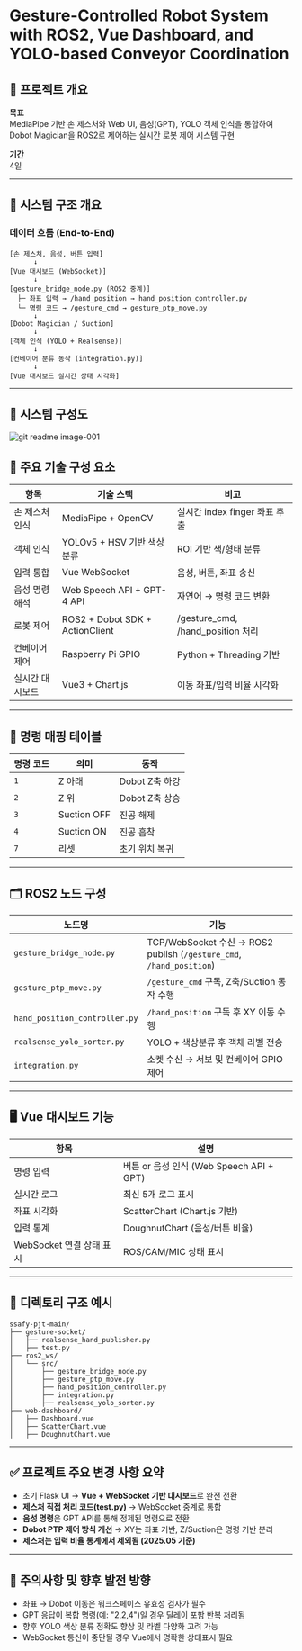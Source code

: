
# Gesture-Controlled Robot System with ROS2, Vue Dashboard, and YOLO-based Conveyor Coordination

## 📝 프로젝트 개요

**목표**  
MediaPipe 기반 손 제스처와 Web UI, 음성(GPT), YOLO 객체 인식을 통합하여 Dobot Magician을 ROS2로 제어하는 실시간 로봇 제어 시스템 구현

**기간**  
4일

---

## 🧱 시스템 구조 개요

### 데이터 흐름 (End-to-End)

```
[손 제스처, 음성, 버튼 입력]
      ↓
[Vue 대시보드 (WebSocket)]
      ↓
[gesture_bridge_node.py (ROS2 중계)]
  ├─ 좌표 입력 → /hand_position → hand_position_controller.py
  └─ 명령 코드 → /gesture_cmd → gesture_ptp_move.py
      ↓
[Dobot Magician / Suction]
      ↓
[객체 인식 (YOLO + Realsense)]
      ↓
[컨베이어 분류 동작 (integration.py)]
      ↓
[Vue 대시보드 실시간 상태 시각화]
```

---
## 🧭 시스템 구성도

![git readme image-001](https://github.com/user-attachments/assets/3136fc65-dcde-41e5-a03d-e975f4b25b1b)
## 🔧 주요 기술 구성 요소

| 항목 | 기술 스택 | 비고 |
|------|-----------|------|
| 손 제스처 인식 | MediaPipe + OpenCV | 실시간 index finger 좌표 추출 |
| 객체 인식 | YOLOv5 + HSV 기반 색상 분류 | ROI 기반 색/형태 분류 |
| 입력 통합 | Vue WebSocket | 음성, 버튼, 좌표 송신 |
| 음성 명령 해석 | Web Speech API + GPT-4 API | 자연어 → 명령 코드 변환 |
| 로봇 제어 | ROS2 + Dobot SDK + ActionClient | /gesture_cmd, /hand_position 처리 |
| 컨베이어 제어 | Raspberry Pi GPIO | Python + Threading 기반 |
| 실시간 대시보드 | Vue3 + Chart.js | 이동 좌표/입력 비율 시각화 |

---

## 🧠 명령 매핑 테이블

| 명령 코드 | 의미 | 동작 |
|------------|------|------|
| `1` | Z 아래 | Dobot Z축 하강 |
| `2` | Z 위 | Dobot Z축 상승 |
| `3` | Suction OFF | 진공 해제 |
| `4` | Suction ON | 진공 흡착 |
| `7` | 리셋 | 초기 위치 복귀 |

---

## 🗂 ROS2 노드 구성

| 노드명 | 기능 |
|--------|------|
| `gesture_bridge_node.py` | TCP/WebSocket 수신 → ROS2 publish (`/gesture_cmd`, `/hand_position`) |
| `gesture_ptp_move.py` | `/gesture_cmd` 구독, Z축/Suction 동작 수행 |
| `hand_position_controller.py` | `/hand_position` 구독 후 XY 이동 수행 |
| `realsense_yolo_sorter.py` | YOLO + 색상분류 후 객체 라벨 전송 |
| `integration.py` | 소켓 수신 → 서보 및 컨베이어 GPIO 제어 |

---

## 🖥️ Vue 대시보드 기능

| 항목 | 설명 |
|------|------|
| 명령 입력 | 버튼 or 음성 인식 (Web Speech API + GPT) |
| 실시간 로그 | 최신 5개 로그 표시 |
| 좌표 시각화 | ScatterChart (Chart.js 기반) |
| 입력 통계 | DoughnutChart (음성/버튼 비율) |
| WebSocket 연결 상태 표시 | ROS/CAM/MIC 상태 표시 |

---

## 📁 디렉토리 구조 예시

```
ssafy-pjt-main/
├── gesture-socket/
│   ├── realsense_hand_publisher.py
│   ├── test.py
├── ros2_ws/
│   └── src/
│       ├── gesture_bridge_node.py
│       ├── gesture_ptp_move.py
│       ├── hand_position_controller.py
│       ├── integration.py
│       ├── realsense_yolo_sorter.py
├── web-dashboard/
│   ├── Dashboard.vue
│   ├── ScatterChart.vue
│   ├── DoughnutChart.vue
```

---

## ✅ 프로젝트 주요 변경 사항 요약

- 초기 Flask UI → **Vue + WebSocket 기반 대시보드**로 완전 전환
- **제스처 직접 처리 코드(test.py)** → WebSocket 중계로 통합
- **음성 명령**은 GPT API를 통해 정제된 명령으로 전환
- **Dobot PTP 제어 방식 개선** → XY는 좌표 기반, Z/Suction은 명령 기반 분리
- **제스처는 입력 비율 통계에서 제외됨 (2025.05 기준)**

---

## 📌 주의사항 및 향후 발전 방향

- 좌표 → Dobot 이동은 워크스페이스 유효성 검사가 필수
- GPT 응답이 복합 명령(예: "2,2,4")일 경우 딜레이 포함 반복 처리됨
- 향후 YOLO 색상 분류 정확도 향상 및 라벨 다양화 고려 가능
- WebSocket 통신이 중단될 경우 Vue에서 명확한 상태표시 필요

